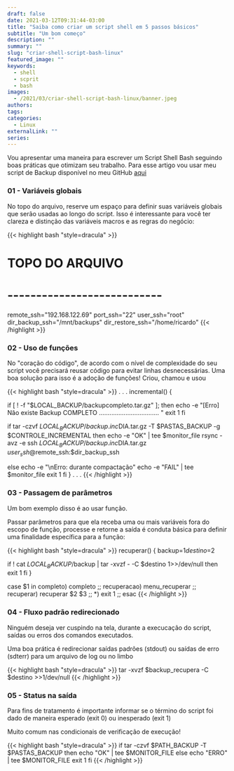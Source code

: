 ```yaml
--- 
draft: false
date: 2021-03-12T09:31:44-03:00
title: "Saiba como criar um script shell em 5 passos básicos"
subtitle: "Um bom começo"
description: ""
summary: ""
slug: "criar-shell-script-bash-linux"
featured_image: ""
keywords:
  - shell
  - scprit
  - bash
images:
  - /2021/03/criar-shell-script-bash-linux/banner.jpeg
authors:
tags:
categories: 
  - Linux
externalLink: ""
series:
---
```


Vou apresentar uma maneira para escrever um Script Shell Bash seguindo boas práticas que otimizam seu trabalho. Para
esse artigo vou usar meu script de Backup disponível no meu GitHub 
[aqui](https://github.com/ricardoferreiracosta08/backup_restore-full-incr-dif_script_shell)

### 01 - Variáveis globais

No topo do arquivo, reserve um espaço para definir suas variáveis globais que serão usadas ao longo do script. 
Isso é interessante para você ter clareza e distinção das variáveis macros e as regras do negócio:

{{< highlight bash "style=dracula" >}}
# TOPO DO ARQUIVO
# ---------------------------
remote_ssh="192.168.122.69"
port_ssh="22"
user_ssh="root"
dir_backup_ssh="/mnt/backups"
dir_restore_ssh="/home/ricardo"
{{< /highlight >}}

### 02 - Uso de funções

No "coração do código", de acordo com o nível de complexidade do seu script você precisará reusar código para evitar linhas desnecessárias.
Uma boa solução para isso é a adoção de funções! Criou, chamou e usou

{{< highlight bash "style=dracula" >}}
.
.
.
incremental()
{
 
 if [ ! -f "$LOCAL_BACKUP/backupcompleto.tar.gz" ]; then
   echo -e "[Erro] Não existe Backup COMPLETO .................................. " 
   exit 1
 fi


 if tar -czvf $LOCAL_BACKUP/backup.inc$DIA.tar.gz -T $PASTAS_BACKUP -g $CONTROLE_INCREMENTAL 
 then
  echo -e "OK" | tee $monitor_file 
  rsync -avz -e ssh $LOCAL_BACKUP/backup.inc$DIA.tar.gz $user_ssh@$remote_ssh:$dir_backup_ssh 
 
 else
  echo -e "\nErro: durante compactação" 
  echo -e "FAIL" | tee $monitor_file
  exit 1
 fi
}
.
.
.
{{< /highlight >}}

### 03 - Passagem de parâmetros

Um bom exemplo disso é ao usar função.

Passar parâmetros para que ela receba uma ou mais variáveis fora do escopo de função, processe e retorne a saída é 
conduta básica para definir uma finalidade específica para a função:

{{< highlight bash "style=dracula" >}}
recuperar()
{
  backup=$1
  destino=$2

  if ! cat $LOCAL_BACKUP/$backup | tar -xvzf - -C $destino 1>>/dev/null 
  then
    exit 1
  fi
}

case $1 in
completo) completo ;;
recuperacao) menu_recuperar ;;
recuperar) recuperar $2 $3 ;;
*) exit 1 ;;
esac
{{< /highlight >}}

### 04 - Fluxo padrão redirecionado

Ninguém deseja ver cuspindo na tela, durante a execucação do script, saídas ou erros dos comandos executados.

Uma boa prática é redirecionar saídas padrões (stdout) ou saídas de erro (sdterr) para um arquivo de log ou no limbo

{{< highlight bash "style=dracula" >}}
tar -xvzf $backup_recupera -C $destino  >>1/dev/null
{{< /highlight >}}

### 05 - Status na saída

Para fins de tratamento é importante informar se o término do script foi dado de maneira esperado (exit 0) ou inesperado 
(exit 1)

Muito comum nas condicionais de verificação de execução!

{{< highlight bash "style=dracula" >}}
if tar -czvf $PATH_BACKUP -T $PASTAS_BACKUP 
   then
     echo "OK" | tee $MONITOR_FILE
   else
     echo "ERRO" | tee  $MONITOR_FILE
     exit 1
fi
{{< /highlight >}}
